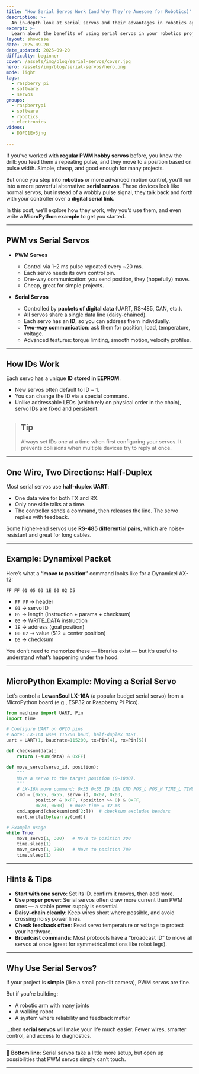 ```yaml
---
title: "How Serial Servos Work (and Why They’re Awesome for Robotics)"
description: >-
  An in-depth look at serial servos and their advantages in robotics applications.
excerpt: >-
  Learn about the benefits of using serial servos in your robotics projects, including advanced features and communication protocols.
layout: showcase
date: 2025-09-20
date_updated: 2025-09-20
difficulty: beginner
cover: /assets/img/blog/serial-servos/cover.jpg
hero: /assets/img/blog/serial-servos/hero.png
mode: light
tags:
  - raspberry pi
  - software
  - servos
groups:
  - raspberrypi
  - software
  - robotics
  - electronics
videos:
  - DQPC1Ev3jng
  
---
```


If you’ve worked with **regular PWM hobby servos** before, you know the drill: you feed them a repeating pulse, and they move to a position based on pulse width. Simple, cheap, and good enough for many projects.

But once you step into **robotics** or more advanced motion control, you’ll run into a more powerful alternative: **serial servos**. These devices look like normal servos, but instead of a wobbly pulse signal, they talk back and forth with your controller over a **digital serial link**.

In this post, we’ll explore how they work, why you’d use them, and even write a **MicroPython example** to get you started.

---

## PWM vs Serial Servos

* **PWM Servos**

  * Control via 1–2 ms pulse repeated every \~20 ms.
  * Each servo needs its own control pin.
  * One-way communication: you send position, they (hopefully) move.
  * Cheap, great for simple projects.

* **Serial Servos**

  * Controlled by **packets of digital data** (UART, RS-485, CAN, etc.).
  * All servos share a single data line (daisy-chained).
  * Each servo has an **ID**, so you can address them individually.
  * **Two-way communication**: ask them for position, load, temperature, voltage.
  * Advanced features: torque limiting, smooth motion, velocity profiles.

---

## How IDs Work

Each servo has a unique **ID stored in EEPROM**.

* New servos often default to ID = 1.
* You can change the ID via a special command.
* Unlike addressable LEDs (which rely on physical order in the chain), servo IDs are fixed and persistent.

> ## Tip
>
> Always set IDs one at a time when first configuring your servos. It prevents collisions when multiple devices try to reply at once.

---

## One Wire, Two Directions: Half-Duplex

Most serial servos use **half-duplex UART**:

* One data wire for both TX and RX.
* Only one side talks at a time.
* The controller sends a command, then releases the line. The servo replies with feedback.

Some higher-end servos use **RS-485 differential pairs**, which are noise-resistant and great for long cables.

---

## Example: Dynamixel Packet

Here’s what a **“move to position”** command looks like for a Dynamixel AX-12:

```
FF FF 01 05 03 1E 00 02 D5
```

* `FF FF` → header
* `01` → servo ID
* `05` → length (instruction + params + checksum)
* `03` → WRITE\_DATA instruction
* `1E` → address (goal position)
* `00 02` → value (512 = center position)
* `D5` → checksum

You don’t need to memorize these — libraries exist — but it’s useful to understand what’s happening under the hood.

---

## MicroPython Example: Moving a Serial Servo

Let’s control a **LewanSoul LX-16A** (a popular budget serial servo) from a MicroPython board (e.g., ESP32 or Raspberry Pi Pico).

```python
from machine import UART, Pin
import time

# Configure UART on GPIO pins
# Note: LX-16A uses 115200 baud, half-duplex UART.
uart = UART(1, baudrate=115200, tx=Pin(4), rx=Pin(5))

def checksum(data):
    return (~sum(data) & 0xFF)

def move_servo(servo_id, position):
    """
    Move a servo to the target position (0–1000).
    """
    # LX-16A move command: 0x55 0x55 ID LEN CMD POS_L POS_H TIME_L TIME_H CHKSUM
    cmd = [0x55, 0x55, servo_id, 0x07, 0x03,
           position & 0xFF, (position >> 8) & 0xFF,
           0x20, 0x00]  # move time = 32 ms
    cmd.append(checksum(cmd[2:]))  # checksum excludes headers
    uart.write(bytearray(cmd))

# Example usage
while True:
    move_servo(1, 300)   # Move to position 300
    time.sleep(1)
    move_servo(1, 700)   # Move to position 700
    time.sleep(1)
```

---

## Hints & Tips

* **Start with one servo**: Set its ID, confirm it moves, then add more.
* **Use proper power**: Serial servos often draw more current than PWM ones — a stable power supply is essential.
* **Daisy-chain cleanly**: Keep wires short where possible, and avoid crossing noisy power lines.
* **Check feedback often**: Read servo temperature or voltage to protect your hardware.
* **Broadcast commands**: Most protocols have a “broadcast ID” to move all servos at once (great for symmetrical motions like robot legs).

---

## Why Use Serial Servos?

If your project is **simple** (like a small pan-tilt camera), PWM servos are fine.

But if you’re building:

* A robotic arm with many joints
* A walking robot
* A system where reliability and feedback matter

…then **serial servos** will make your life much easier. Fewer wires, smarter control, and access to diagnostics.

---

🔧 **Bottom line**: Serial servos take a little more setup, but open up possibilities that PWM servos simply can’t touch.

---
